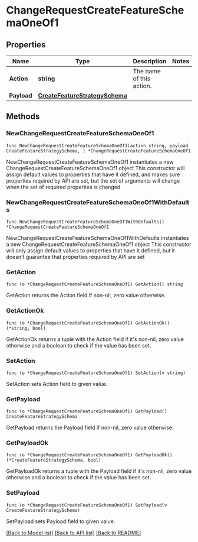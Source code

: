 # ChangeRequestCreateFeatureSchemaOneOf1

## Properties

Name | Type | Description | Notes
------------ | ------------- | ------------- | -------------
**Action** | **string** | The name of this action. | 
**Payload** | [**CreateFeatureStrategySchema**](CreateFeatureStrategySchema.md) |  | 

## Methods

### NewChangeRequestCreateFeatureSchemaOneOf1

`func NewChangeRequestCreateFeatureSchemaOneOf1(action string, payload CreateFeatureStrategySchema, ) *ChangeRequestCreateFeatureSchemaOneOf1`

NewChangeRequestCreateFeatureSchemaOneOf1 instantiates a new ChangeRequestCreateFeatureSchemaOneOf1 object
This constructor will assign default values to properties that have it defined,
and makes sure properties required by API are set, but the set of arguments
will change when the set of required properties is changed

### NewChangeRequestCreateFeatureSchemaOneOf1WithDefaults

`func NewChangeRequestCreateFeatureSchemaOneOf1WithDefaults() *ChangeRequestCreateFeatureSchemaOneOf1`

NewChangeRequestCreateFeatureSchemaOneOf1WithDefaults instantiates a new ChangeRequestCreateFeatureSchemaOneOf1 object
This constructor will only assign default values to properties that have it defined,
but it doesn't guarantee that properties required by API are set

### GetAction

`func (o *ChangeRequestCreateFeatureSchemaOneOf1) GetAction() string`

GetAction returns the Action field if non-nil, zero value otherwise.

### GetActionOk

`func (o *ChangeRequestCreateFeatureSchemaOneOf1) GetActionOk() (*string, bool)`

GetActionOk returns a tuple with the Action field if it's non-nil, zero value otherwise
and a boolean to check if the value has been set.

### SetAction

`func (o *ChangeRequestCreateFeatureSchemaOneOf1) SetAction(v string)`

SetAction sets Action field to given value.


### GetPayload

`func (o *ChangeRequestCreateFeatureSchemaOneOf1) GetPayload() CreateFeatureStrategySchema`

GetPayload returns the Payload field if non-nil, zero value otherwise.

### GetPayloadOk

`func (o *ChangeRequestCreateFeatureSchemaOneOf1) GetPayloadOk() (*CreateFeatureStrategySchema, bool)`

GetPayloadOk returns a tuple with the Payload field if it's non-nil, zero value otherwise
and a boolean to check if the value has been set.

### SetPayload

`func (o *ChangeRequestCreateFeatureSchemaOneOf1) SetPayload(v CreateFeatureStrategySchema)`

SetPayload sets Payload field to given value.



[[Back to Model list]](../README.md#documentation-for-models) [[Back to API list]](../README.md#documentation-for-api-endpoints) [[Back to README]](../README.md)


